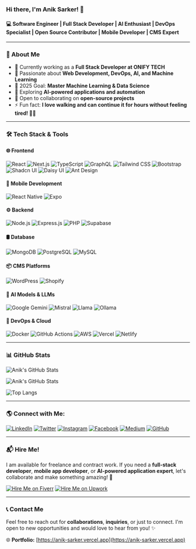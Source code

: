 ### Hi there, I'm Anik Sarker! 🚀

#### 💻 Software Engineer | Full Stack Developer | AI Enthusiast | DevOps Specialist | Open Source Contributor | Mobile Developer | CMS Expert

---

### 🚀 About Me

- 🔭 Currently working as a **Full Stack Developer at ONIFY TECH**
- 🌱 Passionate about **Web Development, DevOps, AI, and Machine Learning**
- 🎯 2025 Goal: **Master Machine Learning & Data Science**
- 🤖 Exploring **AI-powered applications and automation**
- 🤝 Open to collaborating on **open-source projects**
- ⚡ Fun fact: **I love walking and can continue it for hours without feeling tired! 🚶‍♂️**

---

### 🛠️ Tech Stack & Tools

#### 🌐 Frontend
![React](https://img.shields.io/badge/React-61DAFB?style=for-the-badge&logo=react&logoColor=white)
![Next.js](https://img.shields.io/badge/Next.js-000000?style=for-the-badge&logo=nextdotjs&logoColor=white)
![TypeScript](https://img.shields.io/badge/TypeScript-007ACC?style=for-the-badge&logo=typescript&logoColor=white)
![GraphQL](https://img.shields.io/badge/GraphQL-E10098?style=for-the-badge&logo=graphql&logoColor=white)
![Tailwind CSS](https://img.shields.io/badge/Tailwind_CSS-38B2AC?style=for-the-badge&logo=tailwind-css&logoColor=white)
![Bootstrap](https://img.shields.io/badge/Bootstrap-7952B3?style=for-the-badge&logo=bootstrap&logoColor=white)
![Shadcn UI](https://img.shields.io/badge/Shadcn_UI-000000?style=for-the-badge&logo=shadcn&logoColor=white)
![Daisy UI](https://img.shields.io/badge/Daisy_UI-5A67D8?style=for-the-badge&logo=daisyui&logoColor=white)
![Ant Design](https://img.shields.io/badge/Ant_Design-0170FE?style=for-the-badge&logo=antdesign&logoColor=white)

#### 📱 Mobile Development
![React Native](https://img.shields.io/badge/React_Native-61DAFB?style=for-the-badge&logo=react&logoColor=white)
![Expo](https://img.shields.io/badge/Expo-000020?style=for-the-badge&logo=expo&logoColor=white)

#### ⚙️ Backend
![Node.js](https://img.shields.io/badge/Node.js-339933?style=for-the-badge&logo=nodedotjs&logoColor=white)
![Express.js](https://img.shields.io/badge/Express.js-000000?style=for-the-badge&logo=express&logoColor=white)
![PHP](https://img.shields.io/badge/PHP-777BB4?style=for-the-badge&logo=php&logoColor=white)
![Supabase](https://img.shields.io/badge/Supabase-3ECF8E?style=for-the-badge&logo=supabase&logoColor=white)

#### 🛢️ Database
![MongoDB](https://img.shields.io/badge/MongoDB-4EA94B?style=for-the-badge&logo=mongodb&logoColor=white)
![PostgreSQL](https://img.shields.io/badge/PostgreSQL-336791?style=for-the-badge&logo=postgresql&logoColor=white)
![MySQL](https://img.shields.io/badge/MySQL-005C84?style=for-the-badge&logo=mysql&logoColor=white)

#### 📦 CMS Platforms
![WordPress](https://img.shields.io/badge/WordPress-21759B?style=for-the-badge&logo=wordpress&logoColor=white)
![Shopify](https://img.shields.io/badge/Shopify-7AB55C?style=for-the-badge&logo=shopify&logoColor=white)

#### 🤖 AI Models & LLMs
![Google Gemini](https://img.shields.io/badge/Google_Gemini-4285F4?style=for-the-badge&logo=google&logoColor=white)
![Mistral](https://img.shields.io/badge/Mistral-000000?style=for-the-badge&logo=mistral&logoColor=white)
![Llama](https://img.shields.io/badge/Llama_AI-FF6F00?style=for-the-badge&logo=meta&logoColor=white)
![Ollama](https://img.shields.io/badge/Ollama-4A90E2?style=for-the-badge&logo=ai&logoColor=white)

#### 🚀 DevOps & Cloud
![Docker](https://img.shields.io/badge/Docker-2496ED?style=for-the-badge&logo=docker&logoColor=white)
![GitHub Actions](https://img.shields.io/badge/GitHub_Actions-2088FF?style=for-the-badge&logo=github-actions&logoColor=white)
![AWS](https://img.shields.io/badge/AWS-232F3E?style=for-the-badge&logo=amazon-aws&logoColor=white)
![Vercel](https://img.shields.io/badge/Vercel-000000?style=for-the-badge&logo=vercel&logoColor=white)
![Netlify](https://img.shields.io/badge/Netlify-00C7B7?style=for-the-badge&logo=netlify&logoColor=white)

---

### 📊 GitHub Stats

![Anik's GitHub Stats](https://github-readme-streak-stats.herokuapp.com/?user=anik1612&theme=tokyonight&hide_border=true)

![Anik's GitHub Stats](https://github-readme-stats.vercel.app/api?username=anik1612&show_icons=true&theme=tokyonight)

![Top Langs](https://github-readme-stats.vercel.app/api/top-langs/?username=anik1612&layout=compact&theme=tokyonight)

---

### 🌎 Connect with Me:

[![LinkedIn](https://img.shields.io/badge/LinkedIn-0077B5?style=for-the-badge&logo=linkedin&logoColor=white)](https://www.linkedin.com/in/aniksarker1612)
[![Twitter](https://img.shields.io/badge/Twitter-1DA1F2?style=for-the-badge&logo=twitter&logoColor=white)](https://twitter.com/AnikSarker1612)
[![Instagram](https://img.shields.io/badge/Instagram-E4405F?style=for-the-badge&logo=instagram&logoColor=white)](https://www.instagram.com/anik_sarker_as)
[![Facebook](https://img.shields.io/badge/Facebook-1877F2?style=for-the-badge&logo=facebook&logoColor=white)](https://www.facebook.com/AnikSarker1612)
[![Medium](https://img.shields.io/badge/Medium-12100E?style=for-the-badge&logo=medium&logoColor=white)](https://medium.com/@aniksarker1612)
[![GitHub](https://img.shields.io/badge/GitHub-181717?style=for-the-badge&logo=github&logoColor=white)](https://github.com/anik1612)

---

### 📬 Hire Me!

I am available for freelance and contract work. If you need a **full-stack developer**, **mobile app developer**, or **AI-powered application expert**, let's collaborate and make something amazing! 🚀

[![Hire Me on Fiverr](https://img.shields.io/badge/Hire_Me_on_Fiverr-1DBF73?style=for-the-badge&logo=fiverr&logoColor=white)](https://www.fiverr.com/aniksarker1612)
[![Hire Me on Upwork](https://img.shields.io/badge/Hire_Me_on_Upwork-6A4CFC?style=for-the-badge&logo=upwork&logoColor=white)](https://www.upwork.com/freelancers/~017441bc91c032da91)

---

### 📞 Contact Me

Feel free to reach out for **collaborations**, **inquiries**, or just to connect. I'm open to new opportunities and would love to hear from you! ✨

🌐 **Portfolio:** [https://anik-sarker.vercel.app](https://anik-sarker.vercel.app)  
